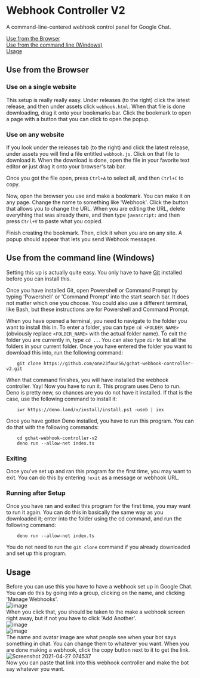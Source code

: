 # Webhook Controller V2

A command-line-centered webhook control panel for Google Chat. 

[Use from the Browser](#use-from-the-browser)  
[Use from the command line (Windows)](#use-from-the-command-line-windows)  
[Usage](#usage)

## Use from the Browser

### Use on a single website

This setup is really really easy. Under releases (to the right) click the latest release, and then under assets click `webhook.html`. When that file is done downloading, drag it onto your bookmarks bar. Click the bookmark to open a page with a button that you can click to open the popup. 

### Use on any website 

If you look under the releases tab (to the right) and click the latest release, under assets you will find a file entitled `webhook.js`. Click on that file to download it. When the download is done, open the file in your favorite text editor **or** just drag it onto your browser's tab bar. 

Once you got the file open, press `Ctrl+A` to select all, and then `Ctrl+C` to copy.  

Now, open the browser you use and make a bookmark. You can make it on any page. Change the name to something like 'Webhook'. Click the button that allows you to change the URL. When you are editing the URL, delete everything that was already there, and then type `javascript:` and then press `Ctrl+V` to paste what you copied.   

Finish creating the bookmark. Then, click it when you are on any site. A popup should appear that lets you send Webhook messages. 

## Use from the command line (Windows)

Setting this up is actually quite easy. You only have to have [Git](https://git-scm.com/downloads) installed before you can install this.  

Once you have installed Git, open Powershell or Command Prompt by typing 'Powershell' or 'Command Prompt' into the start search bar. It does not matter which one you choose. You could also use a different terminal, like Bash, but these instructions are for Powershell and Command Prompt.  

When you have opened a terminal, you need to navigate to the folder you want to install this in. To enter a folder, you can type  `cd <FOLDER_NAME>` (obviously replace `<FOLDER_NAME>` with the actual folder name). To exit the folder you are currently in, type `cd ..`. You can also type `dir` to list all the folders in your current folder. Once you have entered the folder you want to download this into, run the following command:

        git clone https://github.com/one23four56/gchat-webhook-controller-v2.git
        
When that command finishes, you will have installed the webhook controller. Yay! Now you have to run it. This program uses Deno to run. Deno is pretty new, so chances are you do not have it installed. If that is the case, use the following command to install it:

        iwr https://deno.land/x/install/install.ps1 -useb | iex

Once you have gotten Deno installed, you have to run this program. You can do that with the following commands:

        cd gchat-webhook-controller-v2
        deno run --allow-net index.ts

### Exiting 

Once you've set up and ran this program for the first time, you may want to exit. You can do this by entering `!exit` as a message or webhook URL. 

### Running after Setup

Once you have ran and exited this program for the first time, you may want to run it again. You can do this in basically the same way as you downloaded it; enter into the folder using the cd command, and run the following command: 

        deno run --allow-net index.ts

You do not need to run the `git clone` command if you already downloaded and set up this program. 

## Usage 

Before you can use this you have to have a webhook set up in Google Chat. You can do this by going into a group, clicking on the name, and clicking 'Manage Webhooks'.   
![image](https://user-images.githubusercontent.com/72141247/116242575-a8103980-a72b-11eb-926d-c781c8901b41.png)   
When you click that, you should be taken to the make a webhook screen right away, but if not you have to click 'Add Another'.  
![image](https://user-images.githubusercontent.com/72141247/116243118-35538e00-a72c-11eb-88b7-9a2019d21046.png)   
![image](https://user-images.githubusercontent.com/72141247/116242874-f9b8c400-a72b-11eb-9b82-6435d2e16f8f.png)   
The name and avatar image are what people see when your bot says something in chat. You can change them to whatever you want. When you are done making a webhook, click the copy button next to it to get the link.    
![Screenshot 2021-04-27 074537](https://user-images.githubusercontent.com/72141247/116243702-d5a9b280-a72c-11eb-93ea-4ebbe8f1480f.png)   
Now you can paste that link into this webhook controller and make the bot say whatever you want. 
